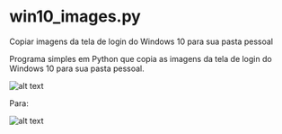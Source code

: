 # win10_images.py
Copiar imagens da tela de login do Windows 10 para sua pasta pessoal

Programa simples em Python que copia as imagens da tela de login do Windows 10 para sua pasta pessoal.

![alt text](http://prntscr.com/fr8rcg)

Para:

![alt text](http://prntscr.com/fr8r1e)

